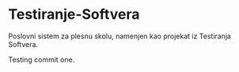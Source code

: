 Testiranje-Softvera
===================

Poslovni sistem za plesnu skolu, namenjen kao projekat iz Testiranja Softvera.

Testing commit one.